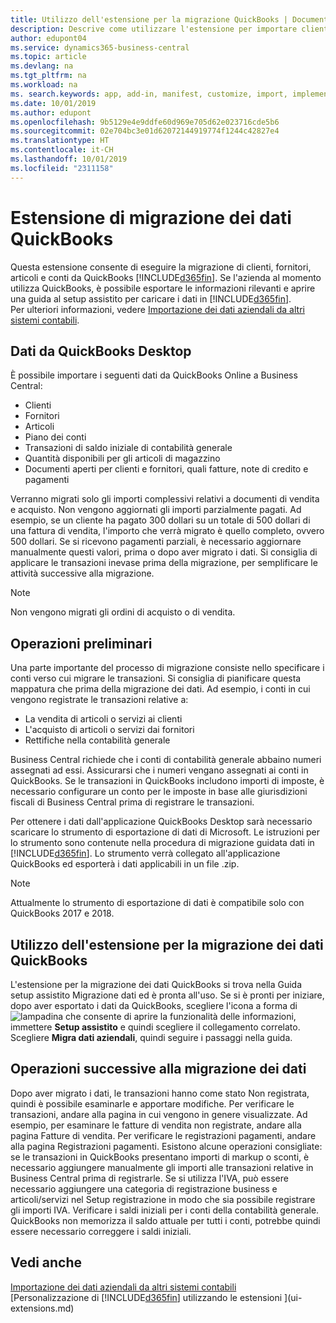 ```yaml
---
title: Utilizzo dell'estensione per la migrazione QuickBooks | Documenti Microsoft
description: Descrive come utilizzare l'estensione per importare clienti, fornitori, articoli e conti da QuickBooks Desktop a Business Central.
author: edupont04
ms.service: dynamics365-business-central
ms.topic: article
ms.devlang: na
ms.tgt_pltfrm: na
ms.workload: na
ms. search.keywords: app, add-in, manifest, customize, import, implement
ms.date: 10/01/2019
ms.author: edupont
ms.openlocfilehash: 9b5129e4e9ddfe60d969e705d62e023716cde5b6
ms.sourcegitcommit: 02e704bc3e01d62072144919774f1244c42827e4
ms.translationtype: HT
ms.contentlocale: it-CH
ms.lasthandoff: 10/01/2019
ms.locfileid: "2311158"
---
```

# <a name="the-quickbooks-data-migration-extension"></a>Estensione di migrazione dei dati QuickBooks
Questa estensione consente di eseguire la migrazione di clienti, fornitori, articoli e conti da QuickBooks [!INCLUDE[d365fin](includes/d365fin_md.md)]. Se l'azienda al momento utilizza QuickBooks, è possibile esportare le informazioni rilevanti e aprire una guida al setup assistito per caricare i dati in [!INCLUDE[d365fin](includes/d365fin_md.md)].  
Per ulteriori informazioni, vedere [Importazione dei dati aziendali da altri sistemi contabili](across-import-data-configuration-packages.md).

## <a name="data-from-quickbooks-desktop"></a>Dati da QuickBooks Desktop
 
È possibile importare i seguenti dati da QuickBooks Online a Business Central:

- Clienti  
- Fornitori  
- Articoli  
- Piano dei conti  
- Transazioni di saldo iniziale di contabilità generale  
- Quantità disponibili per gli articoli di magazzino  
- Documenti aperti per clienti e fornitori, quali fatture, note di credito e pagamenti  

Verranno migrati solo gli importi complessivi relativi a documenti di vendita e acquisto. Non vengono aggiornati gli importi parzialmente pagati. Ad esempio, se un cliente ha pagato 300 dollari su un totale di 500 dollari di una fattura di vendita, l'importo che verrà migrato è quello completo, ovvero 500 dollari. Se si ricevono pagamenti parziali, è necessario aggiornare manualmente questi valori, prima o dopo aver migrato i dati. Si consiglia di applicare le transazioni inevase prima della migrazione, per semplificare le attività successive alla migrazione.

> [!NOTE]
> Non vengono migrati gli ordini di acquisto o di vendita.

## <a name="before-you-start"></a>Operazioni preliminari
Una parte importante del processo di migrazione consiste nello specificare i conti verso cui migrare le transazioni. Si consiglia di pianificare questa mappatura che prima della migrazione dei dati. Ad esempio, i conti in cui vengono registrate le transazioni relative a:

- La vendita di articoli o servizi ai clienti  
- L'acquisto di articoli o servizi dai fornitori  
- Rettifiche nella contabilità generale  

Business Central richiede che i conti di contabilità generale abbaino numeri assegnati ad essi. Assicurarsi che i numeri vengano assegnati ai conti in QuickBooks.
Se le transazioni in QuickBooks includono importi di imposte, è necessario configurare un conto per le imposte in base alle giurisdizioni fiscali di Business Central prima di registrare le transazioni.

Per ottenere i dati dall'applicazione QuickBooks Desktop sarà necessario scaricare lo strumento di esportazione di dati di Microsoft.  Le istruzioni per lo strumento sono contenute nella procedura di migrazione guidata dati in [!INCLUDE[d365fin](includes/d365fin_md.md)]. Lo strumento verrà collegato all'applicazione QuickBooks ed esporterà i dati applicabili in un file .zip.  

> [!NOTE]
> Attualmente lo strumento di esportazione di dati è compatibile solo con QuickBooks 2017 e 2018.

## <a name="finding-the-quickbooks-data-migration-extension"></a>Utilizzo dell'estensione per la migrazione dei dati QuickBooks
L'estensione per la migrazione dei dati QuickBooks si trova nella Guida setup assistito Migrazione dati ed è pronta all'uso. Se si è pronti per iniziare, dopo aver esportato i dati da QuickBooks, scegliere l'icona a forma di ![lampadina che consente di aprire la funzionalità delle informazioni](media/ui-search/search_small.png "Informazioni sull'operazione che si desidera eseguire"), immettere **Setup assistito** e quindi scegliere il collegamento correlato. Scegliere **Migra dati aziendali**, quindi seguire i passaggi nella guida.  

## <a name="what-do-i-do-after-i-migrate-data"></a>Operazioni successive alla migrazione dei dati
Dopo aver migrato i dati, le transazioni hanno come stato Non registrata, quindi è possibile esaminarle e apportare modifiche. Per verificare le transazioni, andare alla pagina in cui vengono in genere visualizzate. Ad esempio, per esaminare le fatture di vendita non registrate, andare alla pagina Fatture di vendita. Per verificare le registrazioni pagamenti, andare alla pagina Registrazioni pagamenti.
Esistono alcune operazioni consigliate: se le transazioni in QuickBooks presentano importi di markup o sconti, è necessario aggiungere manualmente gli importi alle transazioni relative in Business Central prima di registrarle.
Se si utilizza l'IVA, può essere necessario aggiungere una categoria di registrazione business e articoli/servizi nel Setup registrazione in modo che sia possibile registrare gli importi IVA.
Verificare i saldi iniziali per i conti della contabilità generale. QuickBooks non memorizza il saldo attuale per tutti i conti, potrebbe quindi essere necessario correggere i saldi iniziali.

## <a name="see-also"></a>Vedi anche
[Importazione dei dati aziendali da altri sistemi contabili](across-import-data-configuration-packages.md)  
[Personalizzazione di [!INCLUDE[d365fin](includes/d365fin_md.md)] utilizzando le estensioni ](ui-extensions.md)  
